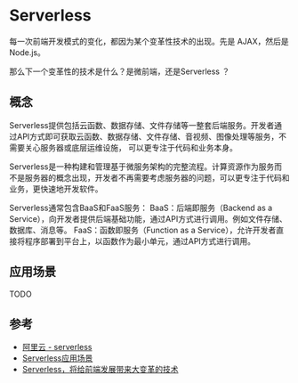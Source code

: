 # Serverless


每一次前端开发模式的变化，都因为某个变革性技术的出现。先是 AJAX，然后是 Node.js。

那么下一个变革性的技术是什么？是微前端，还是Serverless ？

## 概念

Serverless提供包括云函数、数据存储、文件存储等一整套后端服务。开发者通过API方式即可获取云函数、数据存储、文件存储、音视频、图像处理等服务，不需要关心服务器或底层运维设施，
可以更专注于代码和业务本身。

Serverless是一种构建和管理基于微服务架构的完整流程。计算资源作为服务而不是服务器的概念出现，开发者不再需要考虑服务器的问题，可以更专注于代码和业务，更快速地开发软件。

Serverless通常包含BaaS和FaaS服务：
BaaS：后端即服务（Backend as a Service），向开发者提供后端基础功能，通过API方式进行调用。例如文件存储、数据库、消息等。
FaaS：函数即服务（Function as a Service），允许开发者直接将程序部署到平台上，以函数作为最小单元，通过API方式进行调用。

## 应用场景

TODO


##  参考

- [阿里云 - serverless](https://help.aliyun.com/document_detail/122371.html?spm=a2c4g.11186623.4.1.547f60cbo4TTXQ)
- [Serverless应用场景](https://help.aliyun.com/document_detail/65565.html)
- [Serverless，将给前端发展带来大变革的技术](https://mp.weixin.qq.com/s/ooX7uMFjxFfSai9URo6kYw)
